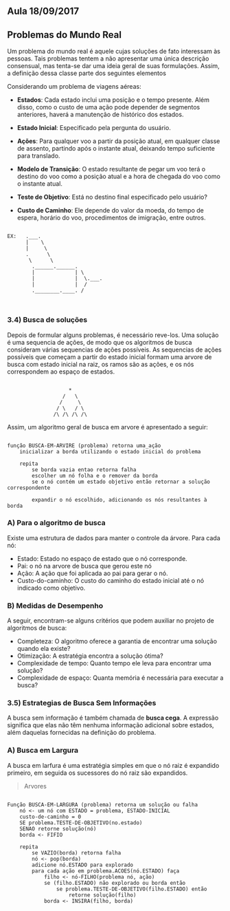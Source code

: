 ## Aula 18/09/2017

## Problemas do Mundo Real

Um problema do mundo real é aquele cujas soluções de fato interessam às pessoas. Tais problemas tentem a não apresentar uma única descrição consensual, mas tenta-se dar uma ideia geral de suas formulações. Assim, a definição dessa classe parte dos seguintes elementos

Considerando um problema de viagens aéreas:

 - **Estados**: Cada estado inclui uma posição e o tempo presente. Além disso, como o custo de uma ação pode depender de segmentos anteriores, haverá a manutenção de histórico dos estados.

 - **Estado Inicial**: Especificado pela pergunta do usuário.

 - **Ações**: Para qualquer voo a partir da posição atual, em qualquer classe de assento, partindo após o instante atual, deixando tempo suficiente para translado.

 - **Modelo de Transição**: O estado resultante de pegar um voo terá o destino do voo como a posição atual e a hora de chegada do voo como o instante atual.

 - **Teste de Objetivo**: Está no destino final especificado pelo usuário?

 - **Custo de Caminho**: Ele depende do valor da moeda, do tempo de espera, horário do voo, procedimentos de imigração, entre outros.


```

EX:   .___.
      |    \ 
      |     \
      .      \
       \      \
        .______.______.
        |             | \
        |             |  \.___.
        |             |  /  
        .________.____. /   

                 
```
  
### 3.4) Busca de soluções

Depois de formular alguns problemas, é necessário reve-los. Uma solução é uma sequencia de ações, de modo que os algoritmos de busca consideram várias sequencias de ações possíveis. As sequencias de ações possíveis que começam a partir do estado inicial formam uma arvore de busca com estado inicial na raiz, os ramos são as ações, e os nós correspondem ao espaço de estados.

```

                    *
                  /   \
                 /     \
                / \   / \
               /\ /\ /\ /\

```

Assim, um algoritmo geral de busca em arvore é apresentado a seguir:

```

função BUSCA-EM-ARVIRE (problema) retorna uma_ação
	inicializar a borda utilizando o estado inicial do problema

	repita
		se borda vazia entao retorna falha
		escolher um nó folha e o remover da borda
		se o nó contém um estado objetivo então retornar a solução correspondente
	
		expandir o nó escolhido, adicionando os nós resultantes à borda
```

### A) Para o algoritmo de busca

Existe uma estrutura de dados para manter o controle da árvore. Para cada nó:

 - Estado: Estado no espaço de estado que o nó corresponde.
 - Pai: o nó na arvore de busca que gerou este nó
 - Ação: A ação que foi aplicada ao pai para gerar o nó.
 - Custo-do-caminho: O custo do caminho do estado inicial até o nó indicado como objetivo.

### B) Medidas de Desempenho

A seguir, encontram-se alguns critérios que podem auxiliar no projeto de algoritmos de busca:

 - Completeza: O algoritmo oferece a garantia de encontrar uma solução quando ela existe?
 - Otimização: A estratégia encontra a solução ótima?
 - Complexidade de tempo: Quanto tempo ele leva para encontrar uma solução?
 - Complexidade de espaço: Quanta memória é necessária para executar a busca?


### 3.5) Estrategias de Busca Sem Informações

A busca sem informação é também chamada de **busca cega**. A expressão significa que elas não têm nenhuma informação adicional sobre estados, além daquelas fornecidas na definição do problema.

### A) Busca em Largura

A busca em larfura é uma estratégia simples em que o nó raiz é expandido primeiro, em seguida os sucessores do nó raiz são expandidos.


> Arvores

```

Função BUSCA-EM-LARGURA (problema) retorna um solução ou falha
	nó <- um nó com ESTADO = problema, ESTADO-INICIAL
	custo-de-caminho = 0
	SE problema.TESTE-DE-OBJETIVO(no.estado)
	SENAO retorne solução(nó)
	borda <- FIFIO

	repita
		se VAZIO(borda) retorna falha
		nó <- pop(borda)
		adicione nó.ESTADO para explorado
		para cada ação em problema.ACOES(nó.ESTADO) faça
			filho <- nó-FILHO(problema nó, ação)
			se (filho.ESTADO) não explorado ou borda então
				se problema.TESTE-DE-OBJETIVO(filho.ESTADO) então
					retorne solução(filho)
			borda <- INSIRA(filho, borda)
```




